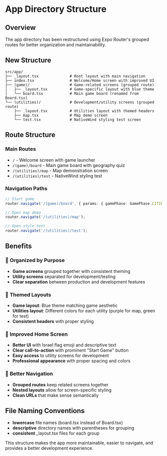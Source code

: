# App Directory Structure

## Overview

The app directory has been restructured using Expo Router's grouped routes for better organization and maintainability.

## New Structure

```
src/app/
├── _layout.tsx              # Root layout with main navigation
├── index.tsx                # Welcome/Home screen with improved UI
├── (game)/                  # Game-related screens (grouped route)
│   ├── _layout.tsx          # Game-specific layout with blue theme
│   └── board.tsx            # Main game board (renamed from Board.tsx)
└── (utilities)/             # Development/utility screens (grouped route)
    ├── _layout.tsx          # Utilities layout with themed headers
    ├── map.tsx              # Map demo screen
    └── test.tsx             # NativeWind styling test screen
```

## Route Structure

### Main Routes

- `/` - Welcome screen with game launcher
- `/(game)/board` - Main game board with geography quiz
- `/(utilities)/map` - Map demonstration screen
- `/(utilities)/test` - NativeWind styling test

### Navigation Paths

```typescript
// Start game
router.navigate('/(game)/board', { params: { gamePhase: GamePhase.CITIES } });

// Open map demo
router.navigate('/(utilities)/map');

// Open style test
router.navigate('/(utilities)/test');
```

## Benefits

### 🎯 **Organized by Purpose**

- **Game screens** grouped together with consistent theming
- **Utility screens** separated for development/testing
- **Clear separation** between production and development features

### 🎨 **Themed Layouts**

- **Game layout**: Blue theme matching game aesthetic
- **Utilities layout**: Different colors for each utility (purple for map, green for test)
- **Consistent headers** with proper styling

### 🚀 **Improved Home Screen**

- **Better UI** with Israel flag emoji and descriptive text
- **Clear call-to-action** with prominent "Start Game" button
- **Easy access** to utility screens for development
- **Professional appearance** with proper spacing and colors

### 📱 **Better Navigation**

- **Grouped routes** keep related screens together
- **Nested layouts** allow for screen-specific styling
- **Clean URLs** that make sense semantically

## File Naming Conventions

- **lowercase** file names (board.tsx instead of Board.tsx)
- **descriptive** directory names with parentheses for grouping
- **consistent** \_layout.tsx files for each group

This structure makes the app more maintainable, easier to navigate, and provides a better development experience.
